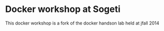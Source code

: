 # Docker workshop at Sogeti

This docker workshop is a fork of the docker handson lab held at jfall 2014


